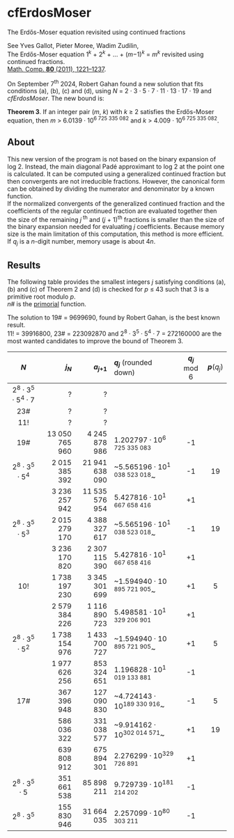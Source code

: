 # cfErdosMoser
The Erdős-Moser equation revisited using continued fractions

See Yves Gallot, Pieter Moree, Wadim Zudilin,  
The Erdős-Moser equation 1<sup>*k*</sup>&nbsp;+&nbsp;2<sup>*k*</sup>&nbsp;+&nbsp;...&nbsp;+&nbsp;(*m*−1)<sup>*k*</sup> = *m*<sup>*k*</sup> revisited using continued fractions.  
[Math. Comp. **80** (2011), 1221–1237](https://www.ams.org/journals/mcom/2011-80-274/S0025-5718-2010-02439-1/).

On September 7<sup>th</sup> 2024, Robert Gahan found a new solution that fits conditions (a), (b), (c) and (d), using *N* = 2&nbsp;&middot;&nbsp;3&nbsp;&middot;&nbsp;5&nbsp;&middot;&nbsp;7&nbsp;&middot;&nbsp;11&nbsp;&middot;&nbsp;13&nbsp;&middot;&nbsp;17&nbsp;&middot;&nbsp;19 and *cfErdosMoser*. The new bound is:

**Theorem&nbsp;3**. If an integer pair (*m*,&nbsp;*k*) with *k*&nbsp;&ge;&nbsp;2 satisfies the Erdős-Moser equation, then *m*&nbsp;>&nbsp;6.0139&nbsp;&middot;&nbsp;10<sup>6&nbsp;725&nbsp;335&nbsp;082</sup> and *k*&nbsp;>&nbsp;4.009&nbsp;&middot;&nbsp;10<sup>6&nbsp;725&nbsp;335&nbsp;082</sup>.

## About
This new version of the program is not based on the binary expansion of log&nbsp;2. Instead, the main diagonal Padé approximant to log&nbsp;2 at the point one is calculated. It can be computed using a generalized continued fraction but then convergents are not irreducible fractions. However, the canonical form can be obtained by dividing the numerator and denominator by a known function.  
If the normalized convergents of the generalized continued fraction and the coefficients of the regular continued fraction are evaluated together then the size of the remaining *j*<sup>&nbsp;th</sup> and (*j*&nbsp;+&nbsp;1)<sup>th</sup> fractions is smaller than the size of the binary expansion needed for evaluating *j* coefficients. Because memory size is the main limitation of this computation, this method is more efficient.  
If *q*<sub>*j*</sub> is a *n*-digit number, memory usage is about 4*n*.

## Results

The following table provides the smallest integers *j* satisfying conditions (a), (b) and (c) of Theorem&nbsp;2 and (d) is checked for *p*&nbsp;&le;&nbsp;43 such that 3 is a primitive root modulo&nbsp;*p*.  
*n*# is the [primorial](https://en.wikipedia.org/wiki/Primorial) function.

The solution to 19# = 9699690, found by Robert Gahan, is the best known result.  
11! = 39916800, 23# = 223092870 and 2<sup>8</sup>&nbsp;&middot;&nbsp;3<sup>5</sup>&nbsp;&middot;&nbsp;5<sup>4</sup>&nbsp;&middot;&nbsp;7 = 272160000 are the most wanted candidates to improve the bound of Theorem&nbsp;3.

| *N* | *j*<sub>*N*</sub> | *a*<sub>*j*+1</sub> | *q*<sub>*j*</sub> <span style="font-weight: normal">(rounded down)</span> | *q*<sub>*j*</sub> <span style="font-weight: normal">mod 6</span> | *p*<span style="font-weight: normal">(*q*<sub>*j*</sub>)</span> |
|:---:| ---:| ---:|:--- |:---:|:---:|
| 2<sup>8</sup> &middot; 3<sup>5</sup> &middot; 5<sup>4</sup> &middot; 7 | ? | ? | | | |
| 23# | ? | ? | | | |
| 11! | ? | ? | | | |
| 19# | 13 050 765 960 | 4 245 878 986 | 1.202797 &middot; 10<sup>6 725 335 083</sup> | -1 | |
| 2<sup>8</sup> &middot; 3<sup>5</sup> &middot; 5<sup>4</sup> | 2 015 385 392 | 21 941 638 090 | ~5.565196 &middot; 10<sup>1 038 523 018</sup>~ | -1 | 19 |
|                                                             | 3 236 257 942 | 11 535 576 954 |  5.427816 &middot; 10<sup>1 667 658 416</sup>  | +1 | |
| 2<sup>8</sup> &middot; 3<sup>5</sup> &middot; 5<sup>3</sup> | 2 015 279 170 |  4 388 327 617 | ~5.565196 &middot; 10<sup>1 038 523 018</sup>~ | -1 | 19 |
|                                                             | 3 236 170 820 |  2 307 115 390 |  5.427816 &middot; 10<sup>1 667 658 416</sup>  | +1 | | 
| 10! | 1 738 197 230 | 3 345 301 699 | ~1.594940 &middot; 10<sup>  895 721 905</sup>~ | +1 | 5 |
|     | 2 579 384 226 | 1 116 890 723 |  5.498581 &middot; 10<sup>1 329 206 901</sup>  | +1 |   |
| 2<sup>8</sup> &middot; 3<sup>5</sup> &middot; 5<sup>2</sup> | 1 738 154 976 | 1 433 700 727 | ~1.594940 &middot; 10<sup>  895 721 905</sup>~ | +1 | 5 |
|                                                             | 1 977 626 256 |   853 324 651 | 1.196828 &middot; 10<sup>1 019 133 881</sup> | -1 | |
| 17# | 367 396 948| 127 090 830 | ~4.724143 &middot; 10<sup>189 330 916</sup>~ | -1 |  5 |
|     | 586 036 322| 331 038 577 | ~9.914162 &middot; 10<sup>302 014 571</sup>~ | +1 | 19 |
|     | 639 808 912| 675 894 301 |  2.276299 &middot; 10<sup>329 726 891</sup>  | +1 | |
| 2<sup>8</sup> &middot; 3<sup>5</sup> &middot; 5 | 351 661 538 | 85 898 211 | 9.729739 &middot; 10<sup>181 214 202</sup> | -1 | |
| 2<sup>8</sup> &middot; 3<sup>5</sup> | 155 830 946 | 31 664 035 | 2.257099 &middot; 10<sup>80 303 211</sup> | -1 | |
